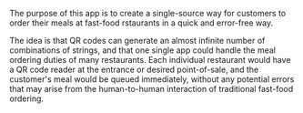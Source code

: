The purpose of this app is to create a single-source way for customers to order their meals at fast-food rstaurants in a quick and error-free way.

The idea is that QR codes can generate an almost infinite number of combinations of strings, and that one single app could handle the meal ordering duties of many restaurants.
Each individual restaurant would have a QR code reader at the entrance or desired point-of-sale, and the customer's meal would be queued immediately, without any potential errors that may arise from the human-to-human interaction of traditional fast-food ordering.
